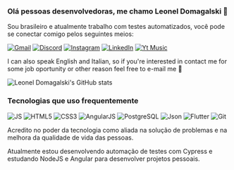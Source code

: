 
### Olá pessoas desenvolvedoras, me chamo Leonel Domagalski 🤟

Sou brasileiro e atualmente trabalho com testes automatizados, você pode se conectar comigo pelos seguintes meios:

[![Gmail](https://img.shields.io/badge/Gmail-D14836?style=for-the-badge&logo=gmail&logoColor=white)](domagalski.leonel@gmail.com)
[![Discord](https://img.shields.io/badge/Discord-7289DA?style=for-the-badge&logo=discord&logoColor=white)](domagalski_leonel#5507)
[![Instagram](https://img.shields.io/badge/Instagram-E4405F?style=for-the-badge&logo=instagram&logoColor=white)](https://www.instagram.com/leonel.domagalski/)
[![LinkedIn](https://img.shields.io/badge/LinkedIn-0077B5?style=for-the-badge&logo=linkedin&logoColor=white)](https://www.linkedin.com/in/leonel-domagalski/)
[![Yt Music](https://img.shields.io/badge/YouTube_Music-FF0000?style=for-the-badge&logo=youtube-music&logoColor=white)](https://music.youtube.com/channel/UC6s0-kpIaHyu5X5EXen1uhQ)

I can also speak English and Italian, so if you're interested in contact me for some job oportunity or other reason feel free to e-mail me 🙂

![Leonel Domagalski's GitHub stats](https://github-readme-stats.vercel.app/api?username=leonelcmd&show_icons=true&theme=dark)

### Tecnologias que uso frequentemente

![JS](https://img.shields.io/badge/JavaScript-F7DF1E?style=for-the-badge&logo=javascript&logoColor=black)
![HTML5](https://img.shields.io/badge/HTML5-E34F26?style=for-the-badge&logo=html5&logoColor=white)
![CSS3](https://img.shields.io/badge/CSS3-1572B6?style=for-the-badge&logo=css3&logoColor=white)
![AngularJS](https://img.shields.io/badge/AngularJS-E23237?style=for-the-badge&logo=angularjs&logoColor=white)
![PostgreSQL](https://img.shields.io/badge/PostgreSQL-316192?style=for-the-badge&logo=postgresql&logoColor=white)
![Json](https://img.shields.io/badge/json%20web%20tokens-323330?style=for-the-badge&logo=json-web-tokens&logoColor=pink)
![Flutter](https://img.shields.io/badge/Flutter-02569B?style=for-the-badge&logo=flutter&logoColor=white)
![Git](https://img.shields.io/badge/GIT-E44C30?style=for-the-badge&logo=git&logoColor=white)
    
Acredito no poder da tecnologia como aliada na solução de problemas e na melhora da qualidade de vida das pessoas.

Atualmente estou desenvolvendo automação de testes com Cypress e estudando NodeJS e Angular para desenvolver projetos pessoais.
